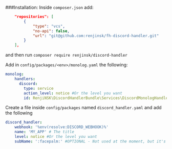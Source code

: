 ###Installation:
Inside `composer.json` add:
```json
    "repositories": [
        {
            "type": "vcs",
            "no-api": false,
            "url": "git@github.com:renjinsk/fh-discord-handler.git"
        }
    ],
```
and then run `composer require renjinsk/discord-handler`

Add in `config/packages/<env>/monolog.yaml` the following:
```yaml
monolog:
    handlers:
      discord:
        type: service
        action_level: notice #Or the level you want
        id: RenjiNSK\DiscordHandlerBundle\Services\DiscordMonologHandlerService
```
Create a file inside `config/packages` named `discord_handler.yaml` and add the following
```yaml
discord_handler:
    webhook: '%env(resolve:DISCORD_WEBHOOK)%'
    name: 'MY_APP' # The title
    level: notice #Or the level you want
    subName: ':facepalm:' #OPTIONAL - Not used at the moment, but it's a subtitle next to the title you added
```
